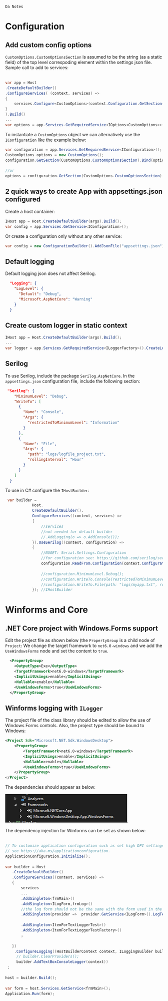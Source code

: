 `Da Notes`

# Configuration

## Add custom config options

`CustomOptions.CustomOptionsSection` is assumed to be the string (as a static field) of the top level correspoding element within the settings json file.
Sample call to add to services:

```cs
    
var app = Host
.CreateDefaultBuilder()
.ConfigureServices( (context, services) =>
{
    services.Configure<CustomOptions>(context.Configuration.GetSection(CustomOptions.CustomOptionsSection));
}
).Build()
...
var options = app.Services.GetRequiredService<IOptions<CustomOptions>>().Value;
```
To instantiate a `CustomOptions` object we can alternatively use the `IConfiguration` like the example below:
```cs
var configuration = app.Services.GetRequiredService<IConfiguration>();
CustomOptions options = new CustomOptions();
configuration.GetSection(CustomOptions.CustomOptionsSection).Bind(options);

//or
options = configuration.GetSection(CustomOptions.CustomOptionsSection).Get<CustomOptions>();
```

## 2 quick ways to create App with appsettings.json configured

Create a host container:
```cs
IHost app = Host.CreateDefaultBuilder(args).Build();
var config = app.Services.GetService<IConfiguration>();
```
Or create a configuration only without any other service:
```cs
var config = new ConfigurationBuilder().AddJsonFile("appsettings.json").Build();
```

## Default logging

Default logging json does not affect Serilog.
```json
  "Logging": {
    "LogLevel": {
      "Default": "Debug",
      "Microsoft.AspNetCore": "Warning"
    }
  }
```

## Create custom logger in static context

```cs
IHost app = Host.CreateDefaultBuilder(args).Build();
...
var logger = app.Services.GetRequiredService<ILoggerFactory>().CreateLogger("Program");
```

## Serilog

To use Serilog, include the package `Serilog.AspNetCore`. In the `appsettings.json` configuration file, include the following section:

```json
 "Serilog": {
    "MinimumLevel": "Debug",
    "WriteTo": [
      {
        "Name": "Console",
        "Args": {
          "restrictedToMinimumLevel": "Information"
        }
      },
      {
        "Name": "File",
        "Args": {
          "path": "logs/logfile_project.txt",
          "rollingInterval": "Hour"
        }
      }
    ]
  }
```

To use in C# configure the `IHostBuilder`:

```cs
 var builder = 
            Host.
            CreateDefaultBuilder().
            ConfigureServices((context, services) =>
            {
                //services
                //not needed for default builder
                //.AddLogging(o => o.AddConsole());
            }).UseSerilog((context, configuration) =>
            {
                //NUGET: Serial.Settings.Configuration
                //for configuration see: https://github.com/serilog/serilog-settings-configuration
                configuration.ReadFrom.Configuration(context.Configuration); //read Serilog options from appsettings.json

                //configuration.MinimumLevel.Debug();
                //configuration.WriteTo.Console(restrictedToMinimumLevel:Serilog.Events.LogEventLevel.Information);
                //configuration.WriteTo.File(path: "logs/myapp.txt", rollingInterval: RollingInterval.Hour);
            }); //IHostBuilder

```

# Winforms and Core

## .NET Core project with Windows.Forms support

Edit the project file as shown below (the `PropertyGroup` is a child node of `Project`:
We change the target framework to `net6.0-windows` and we add the `UseWindowsForms` node and set the content to `true`.

```xml
  <PropertyGroup>
    <OutputType>Exe</OutputType>
    <TargetFramework>net6.0-windows</TargetFramework>
    <ImplicitUsings>enable</ImplicitUsings>
    <Nullable>enable</Nullable>
    <UseWindowsForms>true</UseWindowsForms>
  </PropertyGroup>
```

## Winforms logging with `ILogger`

The project file of the class library should be edited to allow the use of Windows Forms controls. Also, the project type should be bound to Windows:
```xml
<Project Sdk="Microsoft.NET.Sdk.WindowsDesktop">
	<PropertyGroup>
		<TargetFramework>net6.0-windows</TargetFramework>
		<ImplicitUsings>enable</ImplicitUsings>
		<Nullable>enable</Nullable>
		<UseWindowsForms>true</UseWindowsForms>
	</PropertyGroup>
</Project>

```

The dependencies should appear as below:

![Project dependencies](img/windowsforms.png "WindowsForms dependency").

The dependency injection for Winforms can be set as shown below:

```cs

// To customize application configuration such as set high DPI settings or default font,
// see https://aka.ms/applicationconfiguration.
ApplicationConfiguration.Initialize();

var builder = Host
   .CreateDefaultBuilder()
   .ConfigureServices((context, services) =>
   {
       services
       ...
       .AddSingleton<frmMain>()
       .AddSingleton<ILogForm,frmLog>()
       //the log form should not be the same with the form used in the Application.Run() below
       .AddSingleton(provider =>  provider.GetService<ILogForm>().LogTextBox) 

       .AddSingleton<ItemForTextLoggerTest>()
       .AddSingleton<ItemForTextLoggerTestFactory>()
       ;

   })
    .ConfigureLogging((HostBuilderContext context, ILoggingBuilder builder) =>
	 // builder.ClearProviders();
	 builder.AddTextBoxConsoleLogger(context))
 ;

host = builder.Build();

var form = host.Services.GetService<frmMain>();
Application.Run(form);
```



